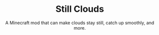 <div align="center">

# Still Clouds

A Minecraft mod that can make clouds stay still, catch up smoothly, and more.
</div>
